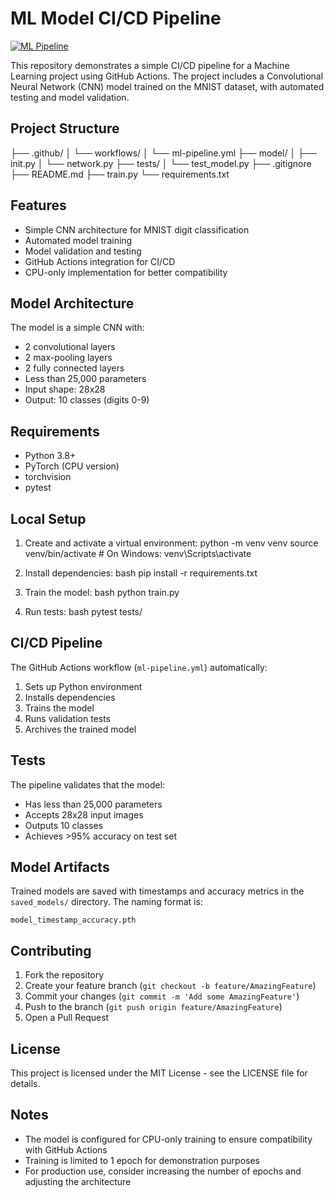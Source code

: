# ML Model CI/CD Pipeline

[![ML Pipeline](https://github.com/jatingarg619/MLOPS/actions/workflows/ml-pipeline.yml/badge.svg)](https://github.com/jatingarg619/MLOPS/actions/workflows/ml-pipeline.yml)

This repository demonstrates a simple CI/CD pipeline for a Machine Learning project using GitHub Actions. The project includes a Convolutional Neural Network (CNN) model trained on the MNIST dataset, with automated testing and model validation.

## Project Structure
├── .github/
│ └── workflows/
│ └── ml-pipeline.yml
├── model/
│ ├── init.py
│ └── network.py
├── tests/
│ └── test_model.py
├── .gitignore
├── README.md
├── train.py
└── requirements.txt


## Features

- Simple CNN architecture for MNIST digit classification
- Automated model training
- Model validation and testing
- GitHub Actions integration for CI/CD
- CPU-only implementation for better compatibility

## Model Architecture

The model is a simple CNN with:
- 2 convolutional layers
- 2 max-pooling layers
- 2 fully connected layers
- Less than 25,000 parameters
- Input shape: 28x28
- Output: 10 classes (digits 0-9)

## Requirements

- Python 3.8+
- PyTorch (CPU version)
- torchvision
- pytest

## Local Setup

1. Create and activate a virtual environment:
python -m venv venv
source venv/bin/activate # On Windows: venv\Scripts\activate


2. Install dependencies:
bash
pip install -r requirements.txt


3. Train the model:
bash
python train.py



4. Run tests:
bash
pytest tests/


## CI/CD Pipeline

The GitHub Actions workflow (`ml-pipeline.yml`) automatically:
1. Sets up Python environment
2. Installs dependencies
3. Trains the model
4. Runs validation tests
5. Archives the trained model

## Tests

The pipeline validates that the model:
- Has less than 25,000 parameters
- Accepts 28x28 input images
- Outputs 10 classes
- Achieves >95% accuracy on test set

## Model Artifacts

Trained models are saved with timestamps and accuracy metrics in the `saved_models/` directory. The naming format is:

    model_timestamp_accuracy.pth


## Contributing

1. Fork the repository
2. Create your feature branch (`git checkout -b feature/AmazingFeature`)
3. Commit your changes (`git commit -m 'Add some AmazingFeature'`)
4. Push to the branch (`git push origin feature/AmazingFeature`)
5. Open a Pull Request

## License

This project is licensed under the MIT License - see the LICENSE file for details.

## Notes

- The model is configured for CPU-only training to ensure compatibility with GitHub Actions
- Training is limited to 1 epoch for demonstration purposes
- For production use, consider increasing the number of epochs and adjusting the architecture   